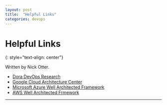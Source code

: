 ```yaml
---
layout: post
title:  "Helpful Links"
categories: devops
---
```


# Helpful Links
{: style="text-align: center"}

Written by Nick Otter.

* [Dora DevOps Research](https://dora.dev/)
* [Google Cloud Architecture Center](https://cloud.google.com/architecture/devops/)
* [Microsoft Azure Well Architected Framework](https://learn.microsoft.com/en-us/azure/well-architected/)
* [AWS Well Architected Frmework](https://aws.amazon.com/architecture/well-architected/?wa-lens-whitepapers.sort-by=item.additionalFields.sortDate&wa-lens-whitepapers.sort-order=desc&wa-guidance-whitepapers.sort-by=item.additionalFields.sortDate&wa-guidance-whitepapers.sort-order=desc)

---